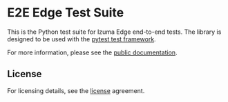 # E2E Edge Test Suite

This is the Python test suite for Izuma Edge end-to-end tests. The library is designed to be used with
the [pytest test framework](https://docs.pytest.org/en/latest/).

For more information, please see the [public documentation](https://developer.pelion.com/docs/device-management-edge/latest/testing/end-to-end.html).

## License

For licensing details, see the [license](https://github.com/PelionIoT/e2e-edge-test-suite/blob/main/LICENSE) agreement.
